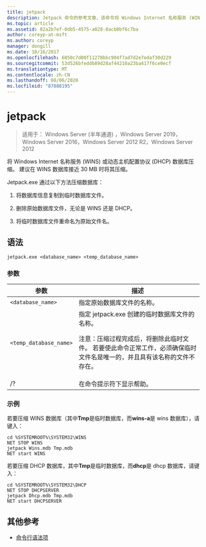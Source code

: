 ```yaml
---
title: jetpack
description: Jetpack 命令的参考文章，该命令将 Windows Internet 名称服务 (WINS) 或动态主机配置协议 (DHCP) 数据库中压缩。
ms.topic: article
ms.assetid: 82a2b7ef-0db5-4575-a028-8acb0bf6c7ba
author: coreyp-at-msft
ms.author: coreyp
manager: dongill
ms.date: 10/16/2017
ms.openlocfilehash: 6850c7d00f11278bbc904f7ad7d2e7edaf30d229
ms.sourcegitcommit: 53d526bfeddb89d28af44210a23ba417f6ce0ecf
ms.translationtype: MT
ms.contentlocale: zh-CN
ms.lasthandoff: 08/06/2020
ms.locfileid: "87888195"
---
```

# <a name="jetpack"></a>jetpack

> 适用于： Windows Server (半年通道) ，Windows Server 2019，Windows Server 2016，Windows Server 2012 R2，Windows Server 2012

将 Windows Internet 名称服务 (WINS) 或动态主机配置协议 (DHCP) 数据库压缩。 建议在 WINS 数据库接近 30 MB 时将其压缩。

Jetpack.exe 通过以下方法压缩数据库：

1. 将数据库信息复制到临时数据库文件。

2. 删除原始数据库文件，无论是 WINS 还是 DHCP。

3. 将临时数据库文件重命名为原始文件名。

## <a name="syntax"></a>语法

```
jetpack.exe <database_name> <temp_database_name>
```

### <a name="parameters"></a>参数

| 参数 | 描述 |
| ------- | -------- |
| `<database_name>` | 指定原始数据库文件的名称。 |
| `<temp_database_name>` | 指定 jetpack.exe 创建的临时数据库文件的名称。<p>注意：压缩过程完成后，将删除此临时文件。 若要使此命令正常工作，必须确保临时文件名是唯一的，并且具有该名称的文件不存在。 |
| /? | 在命令提示符下显示帮助。 |

### <a name="examples"></a>示例

若要压缩 WINS 数据库（其中**Tmp**是临时数据库，而**wins-a**是 wins 数据库），请键入：

```
cd %SYSTEMROOT%\SYSTEM32\WINS
NET STOP WINS
jetpack Wins.mdb Tmp.mdb
NET start WINS
```

若要压缩 DHCP 数据库，其中**Tmp**是临时数据库，而**dhcp**是 dhcp 数据库，请键入：

```
cd %SYSTEMROOT%\SYSTEM32\DHCP
NET STOP DHCPSERVER
jetpack Dhcp.mdb Tmp.mdb
NET start DHCPSERVER
```

## <a name="additional-references"></a>其他参考

- [命令行语法项](command-line-syntax-key.md)
